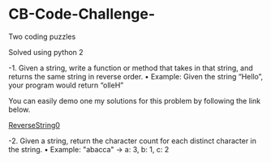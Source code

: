 # CB-Code-Challenge-

Two coding puzzles 

Solved using python 2

-1. Given a string, write a function or method that takes in that string, and returns the same string in reverse order.
• Example: Given the string “Hello”, your program would return “olleH”

You can easily demo one my solutions for this problem by following the link below.

[ReverseString0](http://www.codeskulptor.org/#user41_lGjiut4GPyKmfxa.py)

-2. Given a string, return the character count for each distinct character in the string.
• Example: "abacca" -> a: 3, b: 1, c: 2


